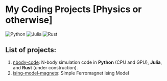 # My Coding Projects [Physics or otherwise]

![Python](https://img.shields.io/badge/python-3670A0?style=for-the-badge&logo=python&logoColor=ffdd54)
![Julia](https://img.shields.io/badge/-Julia-9558B2?style=for-the-badge&logo=julia&logoColor=white)
![Rust](https://img.shields.io/badge/rust-%23000000.svg?style=for-the-badge&logo=rust&logoColor=white)


## List of projects:

1. [nbody-code](https://github.com/geetmankar/coding-projects/tree/main/nbody-code): N-body simulation code in **Python** (CPU and GPU), **Julia**, and **Rust** (under construction).
2. [ising-model-magnets](https://github.com/geetmankar/coding-projects/tree/main/ising-model-magnets): Simple Ferromagnet Ising Model
